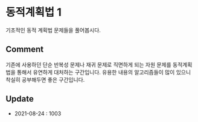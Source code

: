 # 동적계획법 1

기초적인 동적 계획법 문제들을 풀어봅시다.

## Comment
기존에 사용하던 단순 반복성 문제나 재귀 문제로 직면하게 되는 자원 문제를 동적계획법을 통해서 유연하게 대처하는 구간입니다.
유용한 내용의 알고리즘들이 많이 있으니 착실히 공부해두면 좋은 구간입니다.

## Update
* 2021-08-24 : 1003